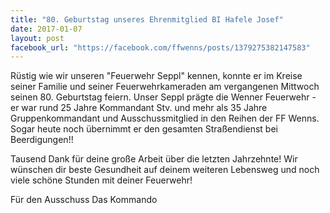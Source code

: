 ```yaml
---
title: "80. Geburtstag unseres Ehrenmitglied BI Hafele Josef"
date: 2017-01-07
layout: post
facebook_url: "https://facebook.com/ffwenns/posts/1379275382147583"
---
```


Rüstig wie wir unseren "Feuerwehr Seppl" kennen, konnte er im Kreise seiner Familie und seiner Feuerwehrkameraden am vergangenen Mittwoch seinen 80. Geburtstag feiern. Unser Seppl prägte die Wenner Feuerwehr - er war rund 25 Jahre Kommandant Stv. und mehr als 35 Jahre Gruppenkommandant und Ausschussmitglied in den Reihen der FF Wenns. Sogar heute noch übernimmt er den gesamten Straßendienst bei Beerdigungen!!

Tausend Dank für deine große Arbeit über die letzten Jahrzehnte! Wir wünschen dir beste Gesundheit auf deinem weiteren Lebensweg und noch viele schöne Stunden mit deiner Feuerwehr!

Für den Ausschuss
Das Kommando